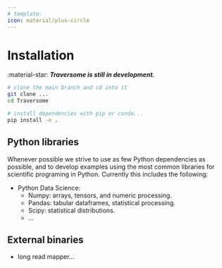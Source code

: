 ```yaml
---
# template: 
icon: material/plus-circle
---
```


# Installation 

:material-star: ***Traversome is still in development.***

```bash
# clone the main branch and cd into it
git clone ...
cd Traversome

# install dependencies with pip or conda...
pip install -e .
```

## Python libraries
Whenever possible we strive to use as few Python dependencies as possible, 
and to develop examples using the most common libraries for scientific 
programing in Python. Currently this includes the following:

- Python Data Science:  
    - Numpy: arrays, tensors, and numeric processing.  
    - Pandas: tabular dataframes, statistical processing.  
    - Scipy: statistical distributions.  
    - ...

[Numpy]: https://numpy.org/
[Pandas]: https://pandas.pydata.org/
[Scipy]: https://scipy.org/
[Numba]: https://numba.pydata.org/
[Toyplot]: https://toyplot.readthedocs.io/en/stable/
[Toytree]: https://toytree.readthedocs.io/en/latest/
[Ipcoal]: https://ipcoal.readthedocs.io/en/latest/
[Msprime]: https://tskit.dev/msprime/docs/stable/intro.html
[Tskit]: https://tskit.dev/
[scikit-learn]: https://scikit-learn.org/stable/

## External binaries
- long read mapper...

